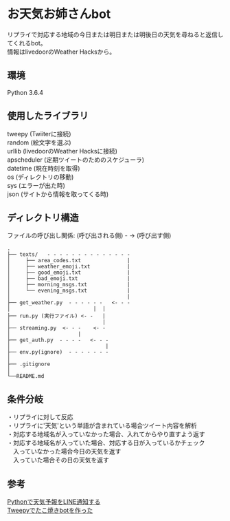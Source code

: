 # お天気お姉さんbot  
  
リプライで対応する地域の今日または明日または明後日の天気を尋ねると返信してくれるbot。  
情報はlivedoorのWeather Hacksから。  
  
## 環境  
Python 3.6.4  
  
## 使用したライブラリ  
tweepy (Twiiterに接続)  
random (絵文字を選ぶ)  
urllib (livedoorのWeather Hacksに接続)  
apscheduler (定期ツイートのためのスケジューラ)  
datetime (現在時刻を取得)  
os (ディレクトリの移動)  
sys (エラーが出た時)  
json (サイトから情報を取ってくる時)  
  
## ディレクトリ構造  
  
ファイルの呼び出し関係: (呼び出される側) - -> (呼び出す側)  

```
.  
├── texts/   - - - - - - - - - - - - - -  
│     ├── area_codes.txt               |  
│     ├── weather_emoji.txt            |  
│     ├── good_emoji.txt               |  
│     ├── bad_emoji.txt                |  
│     ├── morning_msgs.txt             |  
│     └── evening_msgs.txt             |  
│                                      |  
├── get_weather.py  - - - - - -   <- - -  
│                           |  |  
├── run.py (実行ファイル) <- -   |  
│                              |  
├── streaming.py  <- - -    <- -  
│                      |  
├── get_auth.py  - - - -   <- - -  
│                               |  
├── env.py(ignore)  - - - - - - -  
│  
├── .gitignore  
│  
└──README.md  
```
  
  
## 条件分岐  
・リプライに対して反応  
・リプライに'天気'という単語が含まれている場合ツイート内容を解析  
・対応する地域名が入っていなかった場合、入れてからやり直すよう返す  
・対応する地域名が入っていた場合、対応する日が入っているかチェック  
　入っていなかった場合今日の天気を返す  
　入っていた場合その日の天気を返す  
  
## 参考  
[Pythonで天気予報をLINE通知する](https://qiita.com/kutsurogi194/items/6b9c8d37b2b83fc2ce87)  
[Tweepyでたこ焼きbotを作った](https://moko-freedom.hatenablog.com/entry/2018/06/24/210112)  
  
